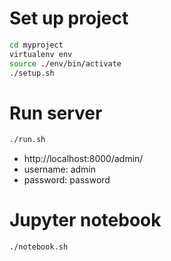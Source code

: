 # Set up project

```sh
cd myproject
virtualenv env
source ./env/bin/activate
./setup.sh
```

# Run server

```sh
./run.sh
```
* http://localhost:8000/admin/
* username: admin
* password: password

# Jupyter notebook

```sh
./notebook.sh
```
